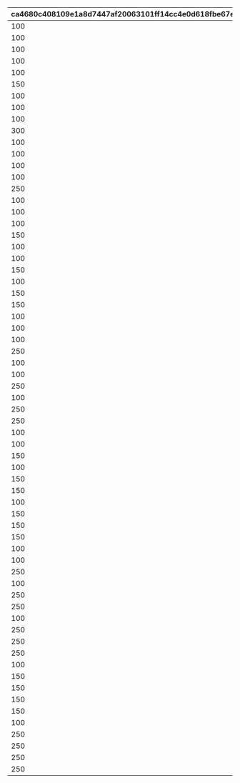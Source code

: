 |ca4680c408109e1a8d7447af20063101ff14cc4e0d618fbe67e767304124d48c|2d07b51afd78fcb283d5b5b8c142fc7e36abf17c6ebe3ae5dcfc7d2b928cb40b|ff57c5f1d93ac22caa1773cad70280b830a00aeec0c5153ea8b69b031992507f|c5ec4649b7eb1c14aea06117166778dce213cac0b7836fe80420b06553b1341e|2e08047efaf2a3ef800f59ec18640240c08973f21a996d826cd3e8a37b6e3c53|a720419e51385fca5dd27e3614deacf09c3f6142566640a2a5dec2a32da58b0d|
| --- | --- | --- | --- | --- | --- |
|100|100|100|100|1000000|100|
|100|100|100|100|2000000|150|
|100|100|100|150|2000001|100|
|100|150|100|100|2000002|100|
|100|100|150|100|2000003|100|
|150|100|100|100|2000004|100|
|100|100|100|100|2000005|300|
|100|100|100|300|2000006|100|
|100|100|300|100|2000008|100|
|300|100|100|100|2000009|100|
|100|100|100|100|2000010|250|
|100|100|100|250|2000011|100|
|100|250|100|100|2000012|100|
|100|100|250|100|2000013|100|
|250|100|100|100|2000014|100|
|100|100|100|150|3000000|150|
|100|150|100|100|3000001|150|
|100|100|150|100|3000002|150|
|150|100|100|100|3000003|150|
|100|150|100|150|3000004|100|
|100|100|150|150|3000005|100|
|150|100|100|150|3000006|100|
|100|150|150|100|3000007|100|
|150|150|100|100|3000008|100|
|150|100|150|100|3000009|100|
|100|100|100|250|3000010|250|
|100|250|100|100|3000011|250|
|100|100|250|100|3000012|250|
|250|100|100|100|3000013|250|
|100|250|100|250|3000014|100|
|100|100|250|250|3000015|100|
|250|100|100|250|3000016|100|
|100|250|250|100|3000017|100|
|250|250|100|100|3000018|100|
|250|100|250|100|3000019|100|
|100|150|100|150|4000000|150|
|100|100|150|150|4000001|150|
|150|100|100|150|4000002|150|
|100|150|150|100|4000003|150|
|150|150|100|100|4000004|150|
|150|100|150|100|4000005|150|
|100|150|150|150|4000006|100|
|150|150|100|150|4000007|100|
|150|100|150|150|4000008|100|
|150|150|150|100|4000009|100|
|100|250|100|250|4000010|250|
|100|100|250|250|4000011|250|
|250|100|100|250|4000012|250|
|100|250|250|100|4000013|250|
|250|250|100|100|4000014|250|
|250|100|250|100|4000015|250|
|100|250|250|250|4000016|100|
|250|250|100|250|4000017|100|
|250|100|250|250|4000018|100|
|250|250|250|100|4000019|100|
|100|150|150|150|5000000|150|
|150|150|100|150|5000001|150|
|150|100|150|150|5000002|150|
|150|150|150|100|5000003|150|
|150|150|150|150|5000004|100|
|100|250|250|250|5000010|250|
|250|250|100|250|5000011|250|
|250|100|250|250|5000012|250|
|250|250|250|100|5000013|250|
|250|250|250|250|5000014|100|